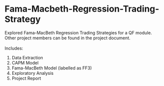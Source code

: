 # Fama-Macbeth-Regression-Trading-Strategy

Explored Fama-MacBeth Regression Trading Strategies for a QF module. Other project members can be found in the project document. 
<br/><br/>
Includes:
1) Data Extraction
2) CAPM Model
3) Fama-MacBeth Model (labelled as FF3)
4) Exploratory Analysis
5) Project Report
